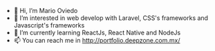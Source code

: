 - 👋 Hi, I’m Mario Oviedo
- 👀 I’m interested in web develop with Laravel, CSS's frameworks and Javascript's frameworks
- 🌱 I’m currently learning ReactJs, React Native and NodeJs
- 📫 You can reach me in http://portfolio.deepzone.com.mx/

<!---
marioviedo/marioviedo is a ✨ special ✨ repository because its `README.md` (this file) appears on your GitHub profile.
You can click the Preview link to take a look at your changes.
--->
